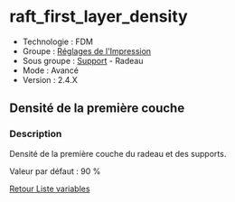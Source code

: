 # raft_first_layer_density

* Technologie : FDM
* Groupe : [Réglages de l'Impression](../print_settings/print_settings.md)
* Sous groupe : [Support](../print_settings/print_settings.md#support) - Radeau
* Mode : Avancé
* Version : 2.4.X

## Densité de la première couche

### Description

Densité de la première couche du radeau et des supports.

Valeur par défaut : 90 %

[Retour Liste variables](variable_list.md)